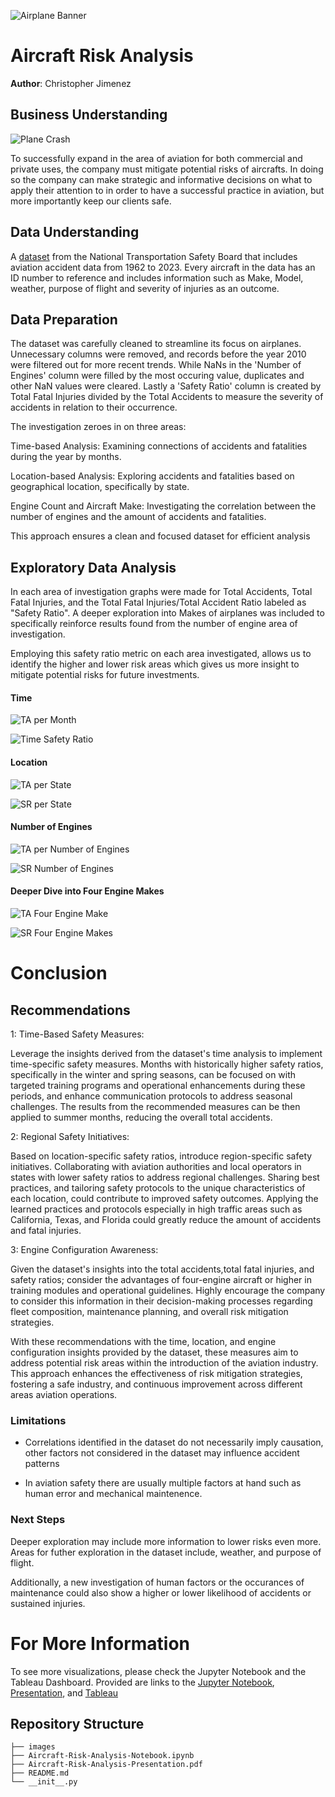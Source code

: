 ![Airplane Banner](./images/Airplane-Banner.jpg)

# Aircraft Risk Analysis

**Author**: Christopher Jimenez

## Business Understanding

![Plane Crash](./images/Plane-Crash.jpg)

To successfully expand in the area of aviation for both commercial and private uses, the company must mitigate potential risks of aircrafts. 
In doing so the company can make strategic and informative decisions on what to apply their attention to in order to have a successful practice in aviation, but more importantly keep our clients safe.

## Data Understanding

A [dataset](https://www.kaggle.com/datasets/khsamaha/aviation-accident-database-synopses) from the National Transportation Safety Board that includes aviation accident data from 1962 to 2023. Every aircraft in the data has an ID number to reference and includes information such as Make, Model, weather, purpose of flight and severity of injuries as an outcome.

## Data Preparation

The dataset was carefully cleaned to streamline its focus on airplanes. Unnecessary columns were removed, and records before the year 2010 were filtered out for more recent trends. While NaNs in the 'Number of Engines' column were filled by the most occuring value, duplicates and other NaN values were cleared. Lastly a 'Safety Ratio' column is created by Total Fatal Injuries divided by the Total Accidents to measure the severity of accidents in relation to their occurrence.

The investigation zeroes in on three areas:

Time-based Analysis: Examining connections of accidents and fatalities during the year by months.

Location-based Analysis: Exploring accidents and fatalities based on geographical location, specifically by state.

Engine Count and Aircraft Make: Investigating the correlation between the number of engines and the amount of accidents and fatalities. 

This approach ensures a clean and focused dataset for efficient analysis


## Exploratory Data Analysis

In each area of investigation graphs were made for Total Accidents, Total Fatal Injuries, and the Total Fatal Injuries/Total Accident Ratio labeled as "Safety Ratio". A deeper exploration into Makes of airplanes was included to specifically reinforce results found from the number of engine area of investigation. 

Employing this safety ratio metric on each area investigated, allows us to identify the higher and lower risk areas which gives us more insight to mitigate potential risks for future investments.
 
#### Time

![TA per Month](./images/TA-per-Month.png)

![Time Safety Ratio](./images/SR-per-Month.png)

#### Location

![TA per State](./images/TA-per-State.png)

![SR per State](./images/SR-per-State.png)

#### Number of Engines

![TA per Number of Engines](./images/TA-per-Number-of-Engines.png)

![SR Number of Engines](./images/SR-per-Number-of-Engines.png)

#### Deeper Dive into Four Engine Makes 

![TA Four Engine Make](./images/TA-Four-Engine-Make.png)

![SR Four Engine Makes](./images/SR-per-Four-Engine-Make.png)


# Conclusion

## Recommendations

1: Time-Based Safety Measures:

Leverage the insights derived from the dataset's time analysis to implement time-specific safety measures. Months with historically higher safety ratios, specifically in the winter and spring seasons, can be focused on with targeted training programs and operational enhancements during these periods, and enhance communication protocols to address seasonal challenges. The results from the recommended measures can be then applied to summer months, reducing the overall total accidents.

2: Regional Safety Initiatives:

Based on location-specific safety ratios, introduce region-specific safety initiatives. Collaborating with aviation authorities and local operators in states with lower safety ratios to address regional challenges. Sharing best practices, and tailoring safety protocols to the unique characteristics of each location, could contribute to improved safety outcomes. Applying the learned practices and protocols especially in high traffic areas such as California, Texas, and Florida could greatly reduce the amount of accidents and fatal injuries.

3: Engine Configuration Awareness:

Given the dataset's insights into the total accidents,total fatal injuries, and safety ratios; consider the advantages of four-engine aircraft or higher in training modules and operational guidelines. Highly encourage the company to consider this information in their decision-making processes regarding fleet composition, maintenance planning, and overall risk mitigation strategies.

With these recommendations with the time, location, and engine configuration insights provided by the dataset, these measures aim to address potential risk areas within the introduction of the aviation industry. This approach enhances the effectiveness of risk mitigation strategies, fostering a safe industry, and continuous improvement across different areas aviation operations.

### Limitations

- Correlations identified in the dataset do not necessarily imply causation, other factors not considered in the dataset may influence accident patterns

- In aviation safety there are usually multiple factors at hand such as human error and mechanical maintenence.
 

### Next Steps

Deeper exploration may include more information to lower risks even more. Areas for futher exploration in the dataset include, weather, and purpose of flight.

Additionally, a new investigation of human factors or the occurances of maintenance could also show a higher or lower likelihood of accidents or sustained injuries.

# For More Information 
To see more visualizations, please check the Jupyter Notebook and the Tableau Dashboard.
Provided are links to the [Jupyter Notebook](./Aircraft-Risk-Analysis-Notebook.ipynb), [Presentation](./Aircraft-Risk-Analysis-Presentation.pdf), and [Tableau](https://public.tableau.com/app/profile/christopher.jimenez8117/viz/AircraftRiskAnalysisProject/AnalysisDashboard?publish=yes)

## Repository Structure

```
├── images
├── Aircraft-Risk-Analysis-Notebook.ipynb
├── Aircraft-Risk-Analysis-Presentation.pdf
├── README.md
└── __init__.py
```


